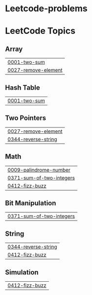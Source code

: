 # Leetcode-problems
<!---LeetCode Topics Start-->
# LeetCode Topics
## Array
|  |
| ------- |
| [0001-two-sum](https://github.com/akshaydeepakm44/Leetcode-problems/tree/master/0001-two-sum) |
| [0027-remove-element](https://github.com/akshaydeepakm44/Leetcode-problems/tree/master/0027-remove-element) |
## Hash Table
|  |
| ------- |
| [0001-two-sum](https://github.com/akshaydeepakm44/Leetcode-problems/tree/master/0001-two-sum) |
## Two Pointers
|  |
| ------- |
| [0027-remove-element](https://github.com/akshaydeepakm44/Leetcode-problems/tree/master/0027-remove-element) |
| [0344-reverse-string](https://github.com/akshaydeepakm44/Leetcode-problems/tree/master/0344-reverse-string) |
## Math
|  |
| ------- |
| [0009-palindrome-number](https://github.com/akshaydeepakm44/Leetcode-problems/tree/master/0009-palindrome-number) |
| [0371-sum-of-two-integers](https://github.com/akshaydeepakm44/Leetcode-problems/tree/master/0371-sum-of-two-integers) |
| [0412-fizz-buzz](https://github.com/akshaydeepakm44/Leetcode-problems/tree/master/0412-fizz-buzz) |
## Bit Manipulation
|  |
| ------- |
| [0371-sum-of-two-integers](https://github.com/akshaydeepakm44/Leetcode-problems/tree/master/0371-sum-of-two-integers) |
## String
|  |
| ------- |
| [0344-reverse-string](https://github.com/akshaydeepakm44/Leetcode-problems/tree/master/0344-reverse-string) |
| [0412-fizz-buzz](https://github.com/akshaydeepakm44/Leetcode-problems/tree/master/0412-fizz-buzz) |
## Simulation
|  |
| ------- |
| [0412-fizz-buzz](https://github.com/akshaydeepakm44/Leetcode-problems/tree/master/0412-fizz-buzz) |
<!---LeetCode Topics End-->